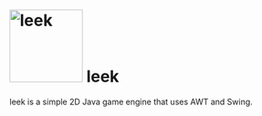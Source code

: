 # <img src="https://cloud.githubusercontent.com/assets/6683648/15094051/f1122042-1466-11e6-9efd-1c9ec0150b96.png" alt="leek" height="128px">  leek

leek is a simple 2D Java game engine that uses AWT and Swing.

